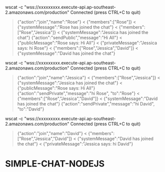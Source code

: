  wscat -c "wss://xxxxxxxxx.execute-api.ap-southeast-2.amazonaws.com/production"
Connected (press CTRL+C to quit)
> {"action":"join","name":"Rose"}
< {"members":["Rose"]}
< {"systemMessage":"Rose has joined the chat"}
< {"members":["Rose","Jessica"]}
< {"systemMessage":"Jessica has joined the chat"}
> {"action":"sendPublic","message":"Hi All"}
< {"publicMessage":"Rose says: Hi All"}
< {"privateMessage":"Jessica says: hi Rose"}
< {"members":["Rose","Jessica","David"]}
< {"systemMessage":"David has joined the chat"}
>


 wscat -c "wss://xxxxxxxxx.execute-api.ap-southeast-2.amazonaws.com/production"
Connected (press CTRL+C to quit)
> {"action":"join","name":"Jessica"}
< {"members":["Rose","Jessica"]}
< {"systemMessage":"Jessica has joined the chat"}
< {"publicMessage":"Rose says: Hi All"}
> {"action":"sendPrivate","message":"hi Rose", "to":"Rose"}
< {"members":["Rose","Jessica","David"]}
< {"systemMessage":"David has joined the chat"}
> {"action":"sendPrivate","message":"hi David", "to":"David"}
>




 wscat -c "wss://xxxxxxxxx.execute-api.ap-southeast-2.amazonaws.com/production"
Connected (press CTRL+C to quit)
> {"action":"join","name":"David"}
< {"members":["Rose","Jessica","David"]}
< {"systemMessage":"David has joined the chat"}
< {"privateMessage":"Jessica says: hi David"}
>



# SIMPLE-CHAT-NODEJS
